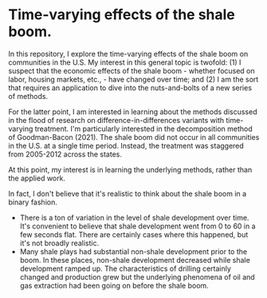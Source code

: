 # Time-varying effects of the shale boom.

In this repository, I explore the time-varying effects of the shale boom on communities in the U.S. My interest in this general topic is twofold: (1) I suspect that the economic effects of the shale boom - whether focused on labor, housing markets, etc., - have changed over time; and (2) I am the sort that requires an application to dive into the nuts-and-bolts of a new series of methods. 

For the latter point, I am interested in learning about the methods discussed in the flood of research on difference-in-differences variants with time-varying treatment. I'm particularly interested in the decomposition method of Goodman-Bacon (2021). The shale boom did not occur in all communities in the U.S. at a single time period. Instead, the treatment was staggered from 2005-2012 across the states. 

At this point, my interest is in learning the underlying methods, rather than the applied work. 

In fact, I don't believe that it's realistic to think about the shale boom in a binary fashion. 

* There is a ton of variation in the level of shale development over time. It's convenient to believe that shale development went from 0 to 60 in a few seconds flat. There are certainly cases where this happened, but it's not broadly realistic.
* Many shale plays had substantial non-shale development prior to the boom. In these places, non-shale development decreased while shale development ramped up. The characteristics of drilling certainly changed and production grew but the underlying phenomena of oil and gas extraction had been going on before the shale boom. 




